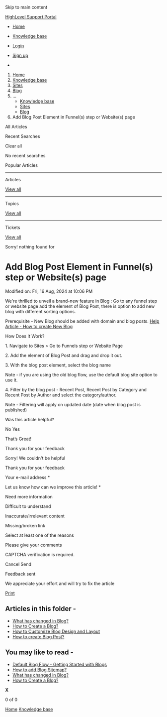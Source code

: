 Skip to main content

[ HighLevel Support Portal ](https://help.gohighlevel.com)

  * [ Home ](/support/home)
  * [ Knowledge base ](/support/solutions)

  * [Login](/support/login)
  * [Sign up](/support/signup)
  * 

  1. [Home](/support/home)
  2. [Knowledge base](/support/solutions)
  3. [Sites](/support/solutions/48000449581)
  4. [Blog](/support/solutions/folders/48000686613)
  5. ... 
     * [Knowledge base](/support/solutions)
     * [Sites](/support/solutions/48000449581)
     * [Blog](/support/solutions/folders/48000686613)
  6. Add Blog Post Element in Funnel(s) step or Website(s) page

All  Articles 

Recent Searches

Clear all

No recent searches

Popular Articles

* * *

Articles

[View all](/support/search/solutions)

* * *

Topics

[View all](/support/search/topics)

* * *

Tickets

[View all](/support/search/tickets)

Sorry! nothing found for   

# Add Blog Post Element in Funnel(s) step or Website(s) page

Modified on: Fri, 16 Aug, 2024 at 10:06 PM

We're thrilled to unveil a brand-new feature in Blog : Go to any funnel step or website page add the element of Blog Post, there is option to add new blog with different sorting options.

Prerequisite - New Blog should be added with domain and blog posts. [Help Article - How to create New Blog ](https://help.gohighlevel.com/support/solutions/articles/155000002448-how-to-create-a-blog-\))

How Does It Work?

1\. Navigate to Sites > Go to Funnels step or Website Page

2\. Add the element of Blog Post and drag and drop it out.

3\. With the blog post element, select the blog name

Note - if you are using the old blog flow, use the default blog site option to use it.

4\. Filter by the blog post - Recent Post, Recent Post by Category and Recent Post by Author and select the category/author.

Note - Filtering will apply on updated date (date when blog post is published)

Was this article helpful?

No  Yes 

That’s Great!

Thank you for your feedback

Sorry! We couldn't be helpful

Thank you for your feedback

Your e-mail address *

Let us know how can we improve this article! *

Need more information 

Difficult to understand 

Inaccurate/irrelevant content 

Missing/broken link 

Select at least one of the reasons 

Please give your comments 

CAPTCHA verification is required. 

Cancel  Send 

Feedback sent

We appreciate your effort and will try to fix the article

[Print](javascript:print\(\))

## Articles in this folder -

  * [What has changed in Blog?](/support/solutions/articles/155000002447-what-has-changed-in-blog-)
  * [How to Create a Blog?](/support/solutions/articles/155000002448-how-to-create-a-blog-)
  * [How to Customize Blog Design and Layout](/support/solutions/articles/155000002449-how-to-customize-blog-design-and-layout)
  * [How to create Blog Post?](/support/solutions/articles/155000002450-how-to-create-blog-post-)

## You may like to read -

  * [Default Blog Flow - Getting Started with Blogs](/support/solutions/articles/48001220286-default-blog-flow-getting-started-with-blogs)
  * [How to add Blog Sitemap?](/support/solutions/articles/155000002453-how-to-add-blog-sitemap-)
  * [What has changed in Blog?](/support/solutions/articles/155000002447-what-has-changed-in-blog-)
  * [How to Create a Blog?](/support/solutions/articles/155000002448-how-to-create-a-blog-)

**X**

0 of 0 []()

[Home](/support/home) [Knowledge base](/support/solutions)
